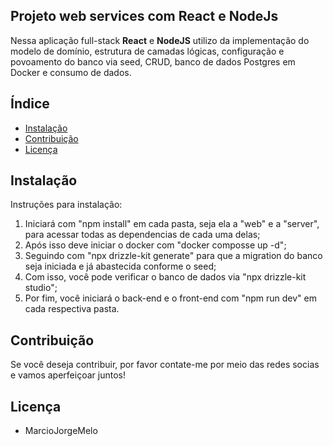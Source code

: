 ## Projeto web services com React e NodeJs

Nessa aplicação full-stack **React** e **NodeJS** utilizo da implementação do modelo de domínio, estrutura de camadas lógicas, configuração e povoamento do banco via seed, CRUD, banco de dados Postgres em Docker e consumo de dados.

## Índice
- [Instalação](#instalação)
- [Contribuição](#contribuição)
- [Licença](#licença)

## Instalação

Instruções para instalação:

1. Iniciará com "npm install" em cada pasta, seja ela a "web" e a "server", para acessar todas as dependencias de cada uma delas; 
2. Após isso deve iniciar o docker com "docker composse up -d";
3. Seguindo com "npx drizzle-kit generate" para que a migration do banco seja iniciada e já abastecida conforme o seed;
4. Com isso, você pode verificar o banco de dados via "npx drizzle-kit studio";
5. Por fim, você iniciará o back-end e o front-end com "npm run dev" em cada respectiva pasta.

## Contribuição

Se você deseja contribuir, por favor contate-me por meio das redes socias e vamos aperfeiçoar juntos!

## Licença

- MarcioJorgeMelo
